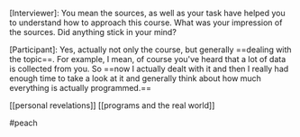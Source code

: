 [Interviewer]: You mean the sources, as well as your task have helped you to understand how to approach this course. What was your impression of the sources. Did anything stick in your mind?

[Participant]: Yes, actually not only the course, but generally ==dealing with the topic==. For example, I mean, of course you've heard that a lot of data is collected from you. So ==now I actually dealt with it and then I really had enough time to take a look at it and generally think about how much everything is actually programmed.==

 [[personal revelations]]
 [[programs and the real world]]

#peach